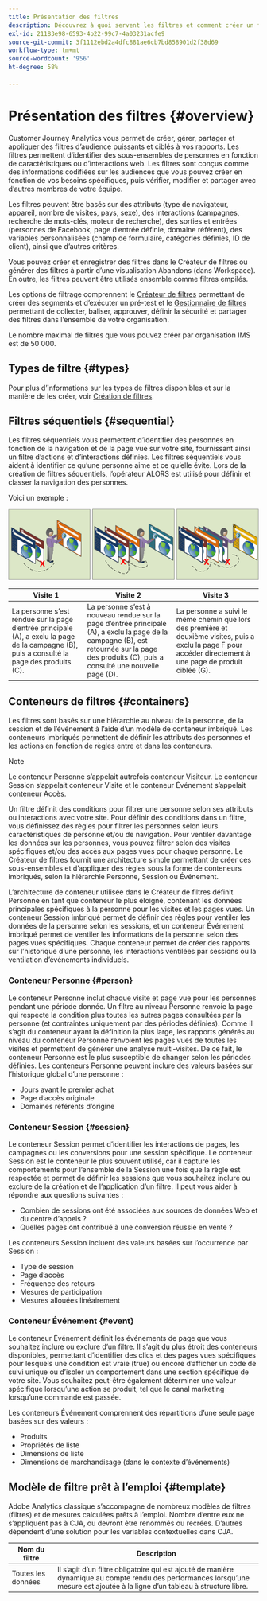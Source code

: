 ```yaml
---
title: Présentation des filtres
description: Découvrez à quoi servent les filtres et comment créer un filtre simple.
exl-id: 21183e98-6593-4b22-99c7-4a03231acfe9
source-git-commit: 3f1112ebd2a4dfc881ae6cb7bd858901d2f38d69
workflow-type: tm+mt
source-wordcount: '956'
ht-degree: 58%

---
```



# Présentation des filtres {#overview}

Customer Journey Analytics vous permet de créer, gérer, partager et appliquer des filtres d’audience puissants et ciblés à vos rapports. Les filtres permettent d’identifier des sous-ensembles de personnes en fonction de caractéristiques ou d’interactions web. Les filtres sont conçus comme des informations codifiées sur les audiences que vous pouvez créer en fonction de vos besoins spécifiques, puis vérifier, modifier et partager avec d’autres membres de votre équipe.

Les filtres peuvent être basés sur des attributs (type de navigateur, appareil, nombre de visites, pays, sexe), des interactions (campagnes, recherche de mots-clés, moteur de recherche), des sorties et entrées (personnes de Facebook, page d’entrée définie, domaine référent), des variables personnalisées (champ de formulaire, catégories définies, ID de client), ainsi que d’autres critères.

Vous pouvez créer et enregistrer des filtres dans le Créateur de filtres ou générer des filtres à partir d’une visualisation Abandons (dans Workspace). En outre, les filtres peuvent être utilisés ensemble comme filtres empilés.

Les options de filtrage comprennent le [Créateur de filtres](/help/components/filters/filter-builder.md) permettant de créer des segments et d’exécuter un pré-test et le [Gestionnaire de filtres](/help/components/filters/manage-filters.md) permettant de collecter, baliser, approuver, définir la sécurité et partager des filtres dans l’ensemble de votre organisation.

Le nombre maximal de filtres que vous pouvez créer par organisation IMS est de 50 000.

## Types de filtre {#types}

Pour plus d’informations sur les types de filtres disponibles et sur la manière de les créer, voir [Création de filtres](/help/components/filters/create-filters.md).

## Filtres séquentiels {#sequential}

Les filtres séquentiels vous permettent d’identifier des personnes en fonction de la navigation et de la page vue sur votre site, fournissant ainsi un filtre d’actions et d’interactions définies. Les filtres séquentiels vous aident à identifier ce qu’une personne aime et ce qu’elle évite. Lors de la création de filtres séquentiels, l’opérateur ALORS est utilisé pour définir et classer la navigation des personnes.

Voici un exemple :

![](assets/sequential_fil.png)

| Visite 1 | Visite 2 | Visite 3 |
| --- | --- | --- |
| La personne s’est rendue sur la page d’entrée principale (A), a exclu la page de la campagne (B), puis a consulté la page des produits (C). | La personne s’est à nouveau rendue sur la page d’entrée principale (A), a exclu la page de la campagne (B), est retournée sur la page des produits (C), puis a consulté une nouvelle page (D). | La personne a suivi le même chemin que lors des première et deuxième visites, puis a exclu la page F pour accéder directement à une page de produit ciblée (G). |

## Conteneurs de filtres {#containers}

Les filtres sont basés sur une hiérarchie au niveau de la personne, de la session et de l’événement à l’aide d’un modèle de conteneur imbriqué. Les conteneurs imbriqués permettent de définir les attributs des personnes et les actions en fonction de règles entre et dans les conteneurs.

>[!NOTE]
>Le conteneur Personne s’appelait autrefois conteneur Visiteur. Le conteneur Session s’appelait conteneur Visite et le conteneur Événement s’appelait conteneur Accès.

Un filtre définit des conditions pour filtrer une personne selon ses attributs ou interactions avec votre site. Pour définir des conditions dans un filtre, vous définissez des règles pour filtrer les personnes selon leurs caractéristiques de personne et/ou de navigation. Pour ventiler davantage les données sur les personnes, vous pouvez filtrer selon des visites spécifiques et/ou des accès aux pages vues pour chaque personne. Le Créateur de filtres fournit une architecture simple permettant de créer ces sous-ensembles et d’appliquer des règles sous la forme de conteneurs imbriqués, selon la hiérarchie Personne, Session ou Événement.

L’architecture de conteneur utilisée dans le Créateur de filtres définit Personne en tant que conteneur le plus éloigné, contenant les données principales spécifiques à la personne pour les visites et les pages vues. Un conteneur Session imbriqué permet de définir des règles pour ventiler les données de la personne selon les sessions, et un conteneur Événement imbriqué permet de ventiler les informations de la personne selon des pages vues spécifiques. Chaque conteneur permet de créer des rapports sur l’historique d’une personne, les interactions ventilées par sessions ou la ventilation d’événements individuels.

### Conteneur Personne {#person}

Le conteneur Personne inclut chaque visite et page vue pour les personnes pendant une période donnée. Un filtre au niveau Personne renvoie la page qui respecte la condition plus toutes les autres pages consultées par la personne (et contraintes uniquement par des périodes définies). Comme il s’agit du conteneur ayant la définition la plus large, les rapports générés au niveau du conteneur Personne renvoient les pages vues de toutes les visites et permettent de générer une analyse multi-visites. De ce fait, le conteneur Personne est le plus susceptible de changer selon les périodes définies.
Les conteneurs Personne peuvent inclure des valeurs basées sur l’historique global d’une personne :

* Jours avant le premier achat
* Page d’accès originale
* Domaines référents d’origine

### Conteneur Session {#session}

Le conteneur Session permet d’identifier les interactions de pages, les campagnes ou les conversions pour une session spécifique. Le conteneur Session est le conteneur le plus souvent utilisé, car il capture les comportements pour lʼensemble de la Session une fois que la règle est respectée et permet de définir les sessions que vous souhaitez inclure ou exclure de la création et de lʼapplication dʼun filtre. Il peut vous aider à répondre aux questions suivantes :

* Combien de sessions ont été associées aux sources de données Web et du centre d’appels ?
* Quelles pages ont contribué à une conversion réussie en vente ?

Les conteneurs Session incluent des valeurs basées sur l’occurrence par Session :

* Type de session
* Page d’accès
* Fréquence des retours
* Mesures de participation
* Mesures allouées linéairement

### Conteneur Événement {#event}

Le conteneur Événement définit les événements de page que vous souhaitez inclure ou exclure d’un filtre. Il s’agit du plus étroit des conteneurs disponibles, permettant d’identifier des clics et des pages vues spécifiques pour lesquels une condition est vraie (true) ou encore d’afficher un code de suivi unique ou d’isoler un comportement dans une section spécifique de votre site. Vous souhaitez peut-être également déterminer une valeur spécifique lorsqu’une action se produit, tel que le canal marketing lorsqu’une commande est passée.

Les conteneurs Événement comprennent des répartitions d’une seule page basées sur des valeurs :

* Produits
* Propriétés de liste
* Dimensions de liste
* Dimensions de marchandisage (dans le contexte d’événements)

## Modèle de filtre prêt à lʼemploi {#template}

Adobe Analytics classique sʼaccompagne de nombreux modèles de filtres (filtres) et de mesures calculées prêts à lʼemploi. Nombre d’entre eux ne sʼappliquent pas à CJA, ou devront être renommés ou recrées. Dʼautres dépendent dʼune solution pour les variables contextuelles dans CJA.

| Nom du filtre | Description |
| --- | --- |
| Toutes les données | Il sʼagit dʼun filtre obligatoire qui est ajouté de manière dynamique au compte rendu des performances lorsquʼune mesure est ajoutée à la ligne dʼun tableau à structure libre. |
